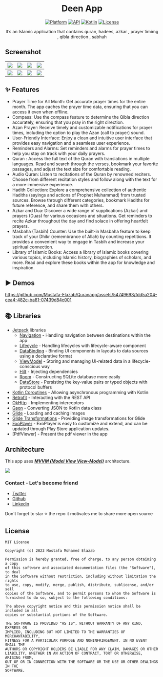<h1 align="center"> Deen App </h1>

<p align="center">
  <a href="https://www.android.com/"><img alt="Platform" src="https://img.shields.io/badge/platform-android-brightgreen.svg"/></a>
  <a href="https://developer.android.com/about/versions/lollipop"><img alt="API" src="https://img.shields.io/badge/API-21%2B-brightgreen.svg?style=flat"/></a>
  <a href="https://github.com/JetBrains/kotlin/releases/tag/v1.7.0"><img alt="Kotlin" src="https://img.shields.io/badge/Kotlin-1.7.0-blueviolet"/></a>
  <a href="https://github.com/bbor98/movieapp-mvvm-clean-architecture/blob/main/LICENSE"><img alt="License" src="https://img.shields.io/github/license/bbor98/movieapp-mvvm-clean-architecture"/></a>
</p>

<p align="center">
It’s an Islamic application that contains quran, hadees, azkar , prayer timimg , qibla direction , sabhuh
</p>


## Screenshot
<table style="width:100%">
  <tr>
    <th><img src="https://github.com/Mustafa-Elazab/Quranapp/assets/54749693/b963341f-a278-44e6-b821-e4f3d7d388af"/></th>
    <th><img src="https://github.com/Mustafa-Elazab/Quranapp/assets/54749693/4a8c3271-ce0e-4a4c-9ccc-7ff18c70f7c4"/></th>
    <th><img src="https://github.com/Mustafa-Elazab/Quranapp/assets/54749693/8d3e3b64-d03a-4101-8ce8-c029cefd99dc"/></th>
    <th><img src="https://github.com/Mustafa-Elazab/Quranapp/assets/54749693/95824efa-4cfd-4fab-b102-4914a7c67510"/></th>
   

  </tr>
    <tr>
     <th><img src="https://github.com/Mustafa-Elazab/Quranapp/assets/54749693/82e6a20d-27f8-4df0-b1df-410f4bf8882b"/></th>
     <th><img src="https://github.com/Mustafa-Elazab/Quranapp/assets/54749693/b6853be6-f965-4e43-ac22-35b9e41e1bed"/></th>
     <th><img src="https://github.com/Mustafa-Elazab/Quranapp/assets/54749693/07f1060e-bcdc-4225-802d-2a1e160ca4be"/></th>
     <th><img src="https://github.com/Mustafa-Elazab/Quranapp/assets/54749693/b6f84b2b-701f-4c96-b3c6-6d46117bebc5"/></th>
  </tr>
</table>

## ✨ Features

- Prayer Time for All Month: Get accurate prayer times for the entire month. The app caches the prayer time data, ensuring that you can access it even when offline.
- Compass: Use the compass feature to determine the Qibla direction accurately, ensuring that you pray in the right direction.
- Azan Prayer: Receive timely and customizable notifications for prayer times, including the option to play the Azan (call to prayer) sound.
- User-Friendly Interface: Enjoy a clean and intuitive user interface that provides easy navigation and a seamless user experience.
- Reminders and Alarms: Set reminders and alarms for prayer times to help you stay on track with your daily prayers.
- Quran : Access the full text of the Quran with translations in multiple languages. Read and search through the verses, bookmark your favorite passages, and adjust the text size for comfortable reading.
- Audio Quran: Listen to recitations of the Quran by renowned reciters. Choose from different recitation styles and follow along with the text for a more immersive experience.
- Hadith Collection: Explore a comprehensive collection of authentic Hadiths (sayings and actions of Prophet Muhammad) from trusted sources. Browse through different categories, bookmark Hadiths for future reference, and share them with others.
- Azkar and Dua: Discover a wide range of supplications (Azkar) and prayers (Duas) for various occasions and situations. Get reminders to recite Azkar throughout the day and find solace in offering heartfelt prayers.
- Masbaha (Tasbih) Counter: Use the built-in Masbaha feature to keep track of your Dhikr (remembrance of Allah) by counting repetitions. It provides a convenient way to engage in Tasbih and increase your spiritual connection.
- Library of Islamic Books: Access a library of Islamic books covering various topics, including Islamic history, biographies of scholars, and more. Read and explore these books within the app for knowledge and inspiration.

  

## ▶ Demos
https://github.com/Mustafa-Elazab/Quranapp/assets/54749693/fdd5a204-cea4-482c-ba81-07439d84c001


## 📚 Libraries
- [Jetpack](https://developer.android.com/jetpack) libraries
  - [Navigation](https://developer.android.com/guide/navigation) - Handling navigation between destinations within the app
  - [Lifecycle](https://developer.android.com/topic/libraries/architecture/lifecycle) - Handling lifecycles with lifecycle-aware component
  - [DataBinding](https://developer.android.com/topic/libraries/data-binding) - Binding UI components in layouts to data sources using a declarative format
  - [ViewModel](https://developer.android.com/topic/libraries/architecture/viewmodel) - Storing and managing UI-related data in a lifecycle-conscious way
  - [Hilt](https://developer.android.com/training/dependency-injection/hilt-android) - Injecting dependencies
  - [Room](https://developer.android.com/training/data-storage/room) - Constructing SQLite database more easily
  - [DataStore](https://developer.android.com/topic/libraries/architecture/datastore) - Persisting the key-value pairs or typed objects with protocol buffers
- [Kotlin Coroutines](https://kotlinlang.org/docs/coroutines-overview.html) - Allowing asynchronous programming with Kotlin
- [Retrofit](https://github.com/square/retrofit) - Interacting with the REST API
- [OkHttp](https://github.com/square/okhttp) - Implementing interceptors
- [Gson](https://github.com/google/gson) - Converting JSON to Kotlin data class
- [Glide](https://github.com/bumptech/glide) - Loading and caching images
- [Glide Transformations](https://github.com/wasabeef/glide-transformations) - Providing image transformations for Glide
- [ExoPlayer](https://developer.android.com/guide/topics/media/exoplayer) - ExoPlayer is easy to customize and extend, and can be updated through Play Store application updates.
- [PdfViewer] - Present the pdf viewer in the app




## Architecture
This app uses [***MVVM (Model View View-Model)***](https://developer.android.com/jetpack/docs/guide#recommended-app-arch) architecture.

![](https://user-images.githubusercontent.com/54749693/230748522-d33efa3c-f156-44f2-b171-ed8f1ac2c720.png)



### Contact - Let's become friend
- [Twitter](https://twitter.com/iMustafaElazab)
- [Github](https://github.com/Mustafa-Elazab)
- [Linkedin](https://www.linkedin.com/in/mustafa-elazab-545b2a195/)


<p>
Don't forget to star ⭐ the repo it motivates me to share more open source
</p>


## License

```
MIT License

Copyright (c) 2023 Mostafa Mohamed Elazab

Permission is hereby granted, free of charge, to any person obtaining a copy
of this software and associated documentation files (the "Software"), to deal
in the Software without restriction, including without limitation the rights
to use, copy, modify, merge, publish, distribute, sublicense, and/or sell
copies of the Software, and to permit persons to whom the Software is
furnished to do so, subject to the following conditions:

The above copyright notice and this permission notice shall be included in all
copies or substantial portions of the Software.

THE SOFTWARE IS PROVIDED "AS IS", WITHOUT WARRANTY OF ANY KIND, EXPRESS OR
IMPLIED, INCLUDING BUT NOT LIMITED TO THE WARRANTIES OF MERCHANTABILITY,
FITNESS FOR A PARTICULAR PURPOSE AND NONINFRINGEMENT. IN NO EVENT SHALL THE
AUTHORS OR COPYRIGHT HOLDERS BE LIABLE FOR ANY CLAIM, DAMAGES OR OTHER
LIABILITY, WHETHER IN AN ACTION OF CONTRACT, TORT OR OTHERWISE, ARISING FROM,
OUT OF OR IN CONNECTION WITH THE SOFTWARE OR THE USE OR OTHER DEALINGS IN THE
SOFTWARE.

```

